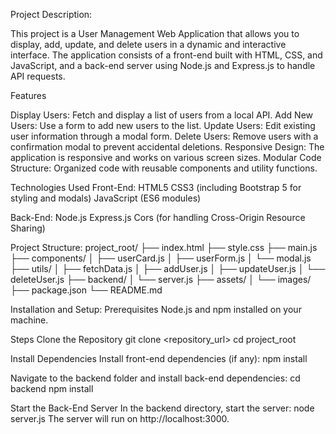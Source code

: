 Project Description:

This project is a User Management Web Application that allows you to display, add, update, and delete users in a dynamic and interactive interface. The application consists of a front-end built with HTML, CSS, and JavaScript, and a back-end server using Node.js and Express.js to handle API requests.

Features

Display Users: Fetch and display a list of users from a local API.
Add New Users: Use a form to add new users to the list.
Update Users: Edit existing user information through a modal form.
Delete Users: Remove users with a confirmation modal to prevent accidental deletions.
Responsive Design: The application is responsive and works on various screen sizes.
Modular Code Structure: Organized code with reusable components and utility functions.

Technologies Used
Front-End:
HTML5
CSS3 (including Bootstrap 5 for styling and modals)
JavaScript (ES6 modules)

Back-End:
Node.js
Express.js
Cors (for handling Cross-Origin Resource Sharing)

Project Structure:
project_root/
├── index.html
├── style.css
├── main.js
├── components/
│   ├── userCard.js
│   ├── userForm.js
│   └── modal.js
├── utils/
│   ├── fetchData.js
│   ├── addUser.js
│   ├── updateUser.js
│   └── deleteUser.js
├── backend/
│   └── server.js
├── assets/
│   └── images/
├── package.json
└── README.md

Installation and Setup:
Prerequisites
Node.js and npm installed on your machine.

Steps
Clone the Repository
git clone <repository_url>
cd project_root

Install Dependencies
Install front-end dependencies (if any):
npm install

Navigate to the backend folder and install back-end dependencies:
cd backend
npm install

Start the Back-End Server
In the backend directory, start the server:
node server.js
The server will run on http://localhost:3000.
